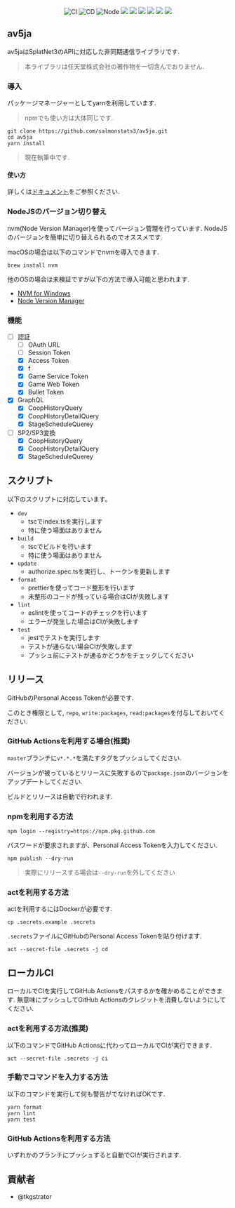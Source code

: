 <p align="center">
<img alt="CI" src="https://github.com/salmonstats3/av5ja/actions/workflows/ci.yaml/badge.svg">
<img alt="CD" src="https://github.com/salmonstats3/av5ja/actions/workflows/cd.yaml/badge.svg">
<img alt="Node" src="https://img.shields.io/badge/node-v18.0.0-green">
<img src="https://img.shields.io/badge/-NintendoSwitch-E60012.svg?logo=nintendoswitch&style=popout">
<img src="https://img.shields.io/badge/XProductVersion-2.7.0-8F8F8F.svg?logo=nintendoswitch&style=popout">
<img src="https://img.shields.io/badge/-Prettier-F7B93E.svg?logo=prettier&style=popout">
<img src="https://img.shields.io/badge/-Eslint-4B32C3.svg?logo=eslint&style=popout">
<img src="https://img.shields.io/badge/-Typescript-007ACC.svg?logo=typescript&style=popout">
<img src="https://img.shields.io/badge/-Node.js-339933.svg?logo=node.js&style=popout">
</p>

## av5ja

av5jaはSplatNet3のAPIに対応した非同期通信ライブラリです.

> 本ライブラリは任天堂株式会社の著作物を一切含んでおりません.

### 導入

パッケージマネージャーとしてyarnを利用しています.

> npmでも使い方は大体同じです.

```
git clone https://github.com/salmonstats3/av5ja.git
cd av5ja
yarn install
```

> 現在執筆中です.

#### 使い方

詳しくは[ドキュメント](https://github.com/salmonstats3/av5ja/blob/master/docs/HowToUse.md)をご参照ください.

### NodeJSのバージョン切り替え

nvm(Node Version Manager)を使ってバージョン管理を行っています. NodeJSのバージョンを簡単に切り替えられるのでオススメです.

macOSの場合は以下のコマンドでnvmを導入できます.
```
brew install nvm
```

他のOSの場合は未検証ですが以下の方法で導入可能と思われます.

- [NVM for Windows](https://github.com/coreybutler/nvm-windows)
- [Node Version Manager](https://github.com/nvm-sh/nvm#installing-and-updating)

### 機能

- [ ] 認証
  - [ ] OAuth URL 
  - [ ] Session Token
  - [x] Access Token
  - [x] f
  - [x] Game Service Token
  - [x] Game Web Token
  - [x] Bullet Token 
- [x] GraphQL
  - [x] CoopHistoryQuery
  - [x] CoopHistoryDetailQuery
  - [x] StageScheduleQuerey
- [ ] SP2/SP3変換
  - [x] CoopHistoryQuery
  - [x] CoopHistoryDetailQuery
  - [x] StageScheduleQuerey

## スクリプト

以下のスクリプトに対応しています。

- `dev`
  - tscでindex.tsを実行します
  - 特に使う場面はありません
- `build`
  - tscでビルドを行います
  - 特に使う場面はありません
- `update`
  - authorize.spec.tsを実行し、トークンを更新します
- `format`
  - prettierを使ってコード整形を行います
  - 未整形のコードが残っている場合はCIが失敗します
- `lint`
  - eslintを使ってコードのチェックを行います
  - エラーが発生した場合はCIが失敗します
- `test`
  - jestでテストを実行します
  - テストが通らない場合CIが失敗します
  - プッシュ前にテストが通るかどうかをチェックしてください
 
## リリース

GitHubのPersonal Access Tokenが必要です.

このとき権限として, `repo`, `write:packages`, `read:packages`を付与しておいてください.

### GitHub Actionsを利用する場合(推奨)

`master`ブランチに`v*.*.*`を満たすタグをプッシュしてください.

バージョンが被っているとリリースに失敗するので`package.json`のバージョンをアップデートしてください.

ビルドとリリースは自動で行われます.

### npmを利用する方法

```
npm login --registry=https://npm.pkg.github.com
```

パスワードが要求されますが、Personal Access Tokenを入力してください.

```
npm publish --dry-run
```

> 実際にリリースする場合は`--dry-run`を外してください

### actを利用する方法

actを利用するにはDockerが必要です.

```
cp .secrets.example .secrets
```

`.secrets`ファイルにGitHubのPersonal Access Tokenを貼り付けます.
```
act --secret-file .secrets -j cd
```

## ローカルCI

ローカルでCIを実行してGitHub Actionsをパスするかを確かめることができます. 無意味にプッシュしてGitHub Actionsのクレジットを消費しないようにしてください.

### actを利用する方法(推奨)

以下のコマンドでGitHub Actionsに代わってローカルでCIが実行できます.

```
act --secret-file .secrets -j ci
```

### 手動でコマンドを入力する方法

以下のコマンドを実行して何も警告がでなければOKです.

```
yarn format
yarn lint
yarn test
```

### GitHub Actionsを利用する方法

いずれかのブランチにプッシュすると自動でCIが実行されます.

## 貢献者

- @tkgstrator

